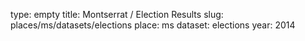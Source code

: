 type: empty
title: Montserrat / Election Results
slug: places/ms/datasets/elections
place: ms
dataset: elections
year: 2014
